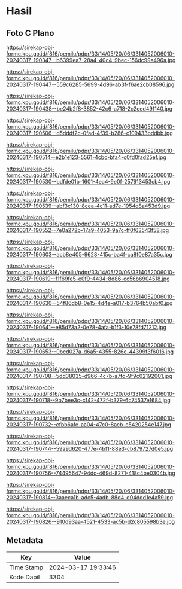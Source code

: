 # Hasil

## Foto C Plano

https://sirekap-obj-formc.kpu.go.id/f816/pemilu/pdpr/33/14/05/20/06/3314052006010-20240317-190347--b6399ea7-28a4-40c4-9bec-156dc99a496a.jpg

https://sirekap-obj-formc.kpu.go.id/f816/pemilu/pdpr/33/14/05/20/06/3314052006010-20240317-190447--559c6285-5699-4d96-ab3f-f6ae2cb08596.jpg

https://sirekap-obj-formc.kpu.go.id/f816/pemilu/pdpr/33/14/05/20/06/3314052006010-20240317-190438--be24b2f8-3852-42c6-a718-2c2ced49f140.jpg

https://sirekap-obj-formc.kpu.go.id/f816/pemilu/pdpr/33/14/05/20/06/3314052006010-20240317-190506--d5dddf2c-0fad-4f39-b286-c109433bddbb.jpg

https://sirekap-obj-formc.kpu.go.id/f816/pemilu/pdpr/33/14/05/20/06/3314052006010-20240317-190514--e2b1e123-5561-4cbc-bfa4-c0fd0fad25ef.jpg

https://sirekap-obj-formc.kpu.go.id/f816/pemilu/pdpr/33/14/05/20/06/3314052006010-20240317-190530--bdfde01b-1601-4ea4-9e0f-257613453cb4.jpg

https://sirekap-obj-formc.kpu.go.id/f816/pemilu/pdpr/33/14/05/20/06/3314052006010-20240317-190539--abf3c130-8cea-4c11-ad7e-1954d8a453d9.jpg

https://sirekap-obj-formc.kpu.go.id/f816/pemilu/pdpr/33/14/05/20/06/3314052006010-20240317-190552--7e0a272b-17a9-4053-9a7c-ff0f63543f58.jpg

https://sirekap-obj-formc.kpu.go.id/f816/pemilu/pdpr/33/14/05/20/06/3314052006010-20240317-190603--acb8e405-9628-415c-ba4f-ca8f0e87a35c.jpg

https://sirekap-obj-formc.kpu.go.id/f816/pemilu/pdpr/33/14/05/20/06/3314052006010-20240317-190619--f1f69fe5-e0f9-4434-8d86-cc56b6904518.jpg

https://sirekap-obj-formc.kpu.go.id/f816/pemilu/pdpr/33/14/05/20/06/3314052006010-20240317-190630--54f86db8-0e15-4d4e-a017-b3764b50abf0.jpg

https://sirekap-obj-formc.kpu.go.id/f816/pemilu/pdpr/33/14/05/20/06/3314052006010-20240317-190641--e85d73a2-0e78-4afa-b1f3-10e78fd71212.jpg

https://sirekap-obj-formc.kpu.go.id/f816/pemilu/pdpr/33/14/05/20/06/3314052006010-20240317-190653--0bcd027a-d6a5-4355-826e-44399f3f6016.jpg

https://sirekap-obj-formc.kpu.go.id/f816/pemilu/pdpr/33/14/05/20/06/3314052006010-20240317-190708--5dd38035-d966-4c7b-a7fd-9f9c02192001.jpg

https://sirekap-obj-formc.kpu.go.id/f816/pemilu/pdpr/33/14/05/20/06/3314052006010-20240317-190718--9b7bee3c-c142-472f-b379-6c74537e1684.jpg

https://sirekap-obj-formc.kpu.go.id/f816/pemilu/pdpr/33/14/05/20/06/3314052006010-20240317-190732--cfbb6afe-aa04-47c0-8acb-e5420254e147.jpg

https://sirekap-obj-formc.kpu.go.id/f816/pemilu/pdpr/33/14/05/20/06/3314052006010-20240317-190744--59a9d620-477e-4bf1-88e3-cb879727d0e5.jpg

https://sirekap-obj-formc.kpu.go.id/f816/pemilu/pdpr/33/14/05/20/06/3314052006010-20240317-190756--74495647-94dc-469d-8271-418c4be0304b.jpg

https://sirekap-obj-formc.kpu.go.id/f816/pemilu/pdpr/33/14/05/20/06/3314052006010-20240317-190814--3aaeca1b-adc5-4adb-88d4-d04ddd1e4a59.jpg

https://sirekap-obj-formc.kpu.go.id/f816/pemilu/pdpr/33/14/05/20/06/3314052006010-20240317-190826--910d93aa-4521-4533-ac5b-d2c805598b3e.jpg


## Metadata

| Key        | Value               |
| ---------- | ------------------- |
| Time Stamp | 2024-03-17 19:33:46 |
| Kode Dapil | 3304                |




